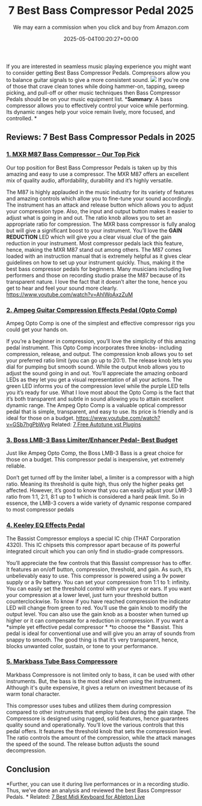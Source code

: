 ﻿---
author: We may earn a commission when you click and buy from Amazon.com
layout: post
title: 7 Best Bass Compressor Pedal 2025
date: '2025-05-04T00:20:27+00:00'
categories:
- Keyboard
tags: []
slug: /best-bass-compressor-pedal/
lastmod: 2025-05-07T12:21:23+03:00
---

If you are interested in seamless music playing experience you might want to consider getting Best Bass Compressor Pedals. Compressors allow you to balance guitar signals to give a more consistent sound.
![](/assets/img/12/Pest-Control.jpg)
If you’re one of those that crave clean tones while doing hammer-on, tapping, sweep picking, and pull-off or other music techniques then Bass Compressor Pedals should be on your music equipment list.
***Summary**: A bass compressor allows you to effectively control your voice while performing. Its dynamic ranges help your voice remain lively, more focused, and controlled. *
## Reviews: 7 Best Bass Compressor Pedals in 2025
### [1. MXR M87 Bass Compressor – Our Top Pick](https://www.amazon.com/dp/B004LG72W8?tag=p-policy-20)
Our top position for Best Bass Compressor Pedals is taken up by this amazing and easy to use a compressor. The MXR M87 offers an excellent mix of quality audio, affordability, durability and it’s highly versatile.

The M87 is highly applauded in the music industry for its variety of features and amazing controls which allow you to fine-tune your sound accordingly.
The instrument has an attack and release button which allows you to adjust your compression type. Also, the input and output button makes it easier to adjust what is going in and out. The ratio knob allows you to set an appropriate ratio for compression.
The MXR bass compressor is fully analog but will give a significant boost to your instrument.
You’ll love the
**GAIN REDUCTION**
LED which will give you a clear visual clue of the gain reduction in your instrument. Most compressor pedals lack this feature, hence, making the MXR M87 stand out among others.
The M87 comes loaded with an instruction manual that is extremely helpful as it gives clear guidelines on how to set up your instrument quickly. Thus, making it the best bass compressor pedals for beginners.
Many musicians including live performers and those on recording studio praise the M87 because of its transparent nature. I love the fact that it doesn’t alter the tone, hence you get to hear and feel your sound more clearly.
https://www.youtube.com/watch?v=AhlWoAxzZuM
### [2. Ampeg Guitar Compression Effects Pedal (Opto Comp)](https://www.amazon.com/dp/B079H4YYP7?tag=p-policy-20)
Ampeg Opto Comp is one of the simplest and effective compressor rigs you could get your hands on.

If you’re a beginner in compression, you’ll love the simplicity of this amazing pedal instrument. This Opto Comp incorporates three knobs- including compression, release, and output.
The compression knob allows you to set your preferred ratio limit (you can go up to 20:1). The release knob lets you dial for pumping but smooth sound. While the output knob allows you to adjust the sound going in and out.
You’ll appreciate the amazing onboard LEDs as they let you get a visual representation of all your actions. The green LED informs you of the compression level while the purple LED tells you it’s ready for use.
What I love most about the Opto Comp is the fact that it’s both transparent and subtle in sound allowing you to attain excellent dynamic range.
The Ampeg Opto Comp is a valuable optical compressor pedal that is simple, transparent, and easy to use. Its price is friendly and is ideal for those on a budget.
https://www.youtube.com/watch?v=GSb7hgPbWvg
Related:
[7 Free Autotune vst Plugins](https://pestpolicy.com/free-autotune-vst-plugins/)
### [3. Boss LMB-3 Bass Limiter/Enhancer Pedal- Best Budget](https://www.amazon.com/dp/B000SLP5M4?tag=p-policy-20)
Just like Ampeg Opto Comp, the Boss LMB-3 Bass is a great choice for those on a budget. This compressor pedal is inexpensive, yet extremely reliable.

Don’t get turned off by the limiter label, a limiter is a compressor with a high ratio. Meaning its threshold is quite high, thus only the higher peaks get affected.
However, it’s good to know that you can easily adjust your LMB-3 ratio from 1:1, 2:1, 8:1 up to 1 which is considered a hard peak limit.
So in essence, the LMB-3 covers a wide variety of dynamic response compared to most compressor pedals
### [4. Keeley EQ Effects Pedal](https://www.amazon.com/dp/B00QXUMVBM?tag=p-policy-20)
The Bassist Compressor employs a special IC chip (THAT Corporation 4320). This IC chipsets this compressor apart because of its powerful integrated circuit which you can only find in studio-grade compressors.

You’ll appreciate the few controls that this Bassist compressor has to offer. It features an on/off button, compression, threshold, and gain. As such, it’s unbelievably easy to use.
This compressor is powered using a 9v power supply or a 9v battery. You can set your compression from 1:1 to 1: infinity. You can easily set the threshold control with your eyes or ears. If you want your compression at a lower level, just turn your threshold button counterclockwise.
To know if you have reached compression the indicator LED will change from green to red. You’ll use the gain knob to modify the output level. You can also use the gain knob as a booster when turned up higher or it can compensate for a reduction in compression.
If you want a
*simple yet effective pedal compressor *
*to choose the *
Bassist. This pedal is ideal for conventional use and will give you an array of sounds from snappy to smooth. The good thing is that it’s very transparent, hence, blocks unwanted color, sustain, or tone to your performance.
### [5. Markbass Tube Bass Compressore](https://www.amazon.com/dp/B003066QPO?tag=p-policy-20)
Markbass Compressore is not limited only to bass, it can be used with other instruments. But, the bass is the most ideal when using the instrument. Although it's quite expensive, it gives a return on investment because of its warm tonal character.

This compressor uses tubes and utilizes them during compression compared to other instruments that employ tubes during the gain stage.
The Compressore is designed using rugged, solid features, hence guarantees quality sound and operationally.
You’ll love the various controls that this pedal offers. It features the threshold knob that sets the compression level. The ratio controls the amount of the compression, while the attack manages the speed of the sound. The release button adjusts the sound decompression.
## Conclusion
*Further, you can use it during live performances or in a recording studio. Thus, we’ve done an analysis and reviewed the best Bass Compressor Pedals. *
Related:
[7 Best Midi Keyboard for Ableton Live](https://pestpolicy.com/best-midi-keyboard-for-ableton/)